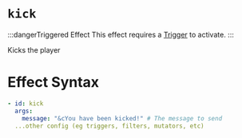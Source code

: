 # `kick`
:::dangerTriggered Effect
This effect requires a [Trigger](https://plugins.auxilor.io/effects/all-triggers) to activate.
:::

Kicks the player

# Effect Syntax
```yaml
- id: kick
  args:
    message: "&cYou have been kicked!" # The message to send
  ...other config (eg triggers, filters, mutators, etc)
```